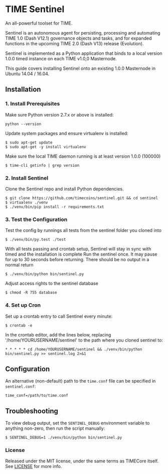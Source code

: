 # TIME Sentinel

An all-powerful toolset for TIME.

Sentinel is an autonomous agent for persisting, processing and automating TIME 1.0 (Dash V12.1) governance objects and
tasks, and for expanded functions in the upcoming TIME 2.0 (Dash V13) release (Evolution).

Sentinel is implemented as a Python application that binds to a local version 1.0.0 timed instance on each TIME v1.0,0 Masternode.

This guide covers installing Sentinel onto an existing 1.0.0 Masternode in Ubuntu 14.04 / 16.04.

## Installation

### 1. Install Prerequisites

Make sure Python version 2.7.x or above is installed:

    python --version

Update system packages and ensure virtualenv is installed:

    $ sudo apt-get update
    $ sudo apt-get -y install virtualenv

Make sure the local TIME daemon running is at least version 1.0.0 (100000)

    $ time-cli getinfo | grep version

### 2. Install Sentinel

Clone the Sentinel repo and install Python dependencies.

    $ git clone https://github.com/timecoins/sentinel.git && cd sentinel
    $ virtualenv ./venv
    $ ./venv/bin/pip install -r requirements.txt

### 3. Test the Configuration

Test the config by runnings all tests from the sentinel folder you cloned into

    $ ./venv/bin/py.test ./test

With all tests passing and crontab setup, Sentinel will stay in sync with timed and the installation is complete
Run the sentinel once. It may pause for up to 30 seconds before returning. There should be no output in a normal return

    $ ./venv/bin/python bin/sentinel.py

Adjust access rights to the sentinel database

    $ chmod -R 755 database

### 4. Set up Cron

Set up a crontab entry to call Sentinel every minute:

    $ crontab -e

In the crontab editor, add the lines below, replacing '/home/YOURUSERNAME/sentinel' to the path where you cloned sentinel to:

    * * * * * cd /home/YOURUSERNAME/sentinel && ./venv/bin/python bin/sentinel.py >> sentinel.log 2>&1

## Configuration

An alternative (non-default) path to the `time.conf` file can be specified in `sentinel.conf`:

    time_conf=/path/to/time.conf

## Troubleshooting

To view debug output, set the `SENTINEL_DEBUG` environment variable to anything non-zero, then run the script manually:

    $ SENTINEL_DEBUG=1 ./venv/bin/python bin/sentinel.py

### License

Released under the MIT license, under the same terms as TIMECore itself. See [LICENSE](LICENSE) for more info.
